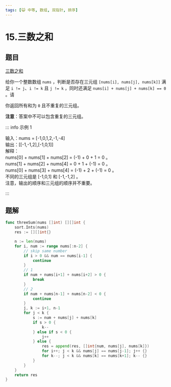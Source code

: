 ```yaml
---
tags: [😺 中等, 数组, 双指针, 排序]
---
```


# 15.三数之和

## 题目

[三数之和](https://leetcode.cn/problems/3sum)

给你一个整数数组 `nums` ，判断是否存在三元组 `[nums[i], nums[j], nums[k]]` 满足 `i != j`、`i != k` 且 `j != k` ，同时还满足 `nums[i] + nums[j] + nums[k] == 0` 。请

你返回所有和为 `0` 且不重复的三元组。

**注意**：答案中不可以包含重复的三元组。

::: info 示例 1

输入：nums = [-1,0,1,2,-1,-4]  
输出：[[-1,-1,2],[-1,0,1]]  
解释：  
nums[0] + nums[1] + nums[2] = (-1) + 0 + 1 = 0 。  
nums[1] + nums[2] + nums[4] = 0 + 1 + (-1) = 0 。  
nums[0] + nums[3] + nums[4] = (-1) + 2 + (-1) = 0 。  
不同的三元组是 [-1,0,1] 和 [-1,-1,2] 。  
注意，输出的顺序和三元组的顺序并不重要。

:::

## 题解

```go
func threeSum(nums []int) [][]int {
    sort.Ints(nums)
    res := [][]int{}

    n := len(nums)
    for i, num := range nums[:n-2] {
        // skip same number
        if i > 0 && num == nums[i-1] {
            continue
        }
        // 1
        if num + nums[i+1] + nums[i+2] > 0 {
            break
        }
        // 2
        if num + nums[n-1] + nums[n-2] < 0 {
            continue
        }
        j, k := i+1, n-1
        for j < k {
            s := num + nums[j] + nums[k]
            if s > 0 {
                k--
            } else if s < 0 {
                j++
            } else {
                res = append(res, []int{num, nums[j], nums[k]})
                for i++; j < k && nums[j] == nums[j-1]; j++ {}
                for k--; j < k && nums[k] == nums[k+1]; k-- {}
            }
        }
    }
    return res
}
```
